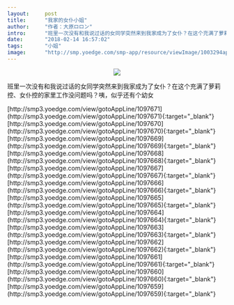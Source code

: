 ```yaml
---
layout:     post
title:      "我家的女仆小姐"
author:     "作者：大原ロロン"
intro:      "班里一次没有和我说过话的女同学突然来到我家成为了女仆？在这个充满了萝莉控、女仆控的家里工作没问题吗？咦，似乎还有个幼女"
date:       "2018-02-14 16:57:02"
tags:       "小姐"
image:      "http://smp.yoedge.com/smp-app/resource/viewImage/1003294appline.png"
---
```

<div style="text-align: center">
<p><img src="http://smp.yoedge.com/smp-app/resource/viewImage/1003294appline.png"/></p>
</div>
<p class="post-meta">
<span>班里一次没有和我说过话的女同学突然来到我家成为了女仆？在这个充满了萝莉控、女仆控的家里工作没问题吗？咦，似乎还有个幼女</span>
</p>
[http://smp3.yoedge.com/view/gotoAppLine/1097671](http://smp3.yoedge.com/view/gotoAppLine/1097671){:target="_blank"}
[http://smp3.yoedge.com/view/gotoAppLine/1097670](http://smp3.yoedge.com/view/gotoAppLine/1097670){:target="_blank"}
[http://smp3.yoedge.com/view/gotoAppLine/1097669](http://smp3.yoedge.com/view/gotoAppLine/1097669){:target="_blank"}
[http://smp3.yoedge.com/view/gotoAppLine/1097668](http://smp3.yoedge.com/view/gotoAppLine/1097668){:target="_blank"}
[http://smp3.yoedge.com/view/gotoAppLine/1097667](http://smp3.yoedge.com/view/gotoAppLine/1097667){:target="_blank"}
[http://smp3.yoedge.com/view/gotoAppLine/1097666](http://smp3.yoedge.com/view/gotoAppLine/1097666){:target="_blank"}
[http://smp3.yoedge.com/view/gotoAppLine/1097665](http://smp3.yoedge.com/view/gotoAppLine/1097665){:target="_blank"}
[http://smp3.yoedge.com/view/gotoAppLine/1097664](http://smp3.yoedge.com/view/gotoAppLine/1097664){:target="_blank"}
[http://smp3.yoedge.com/view/gotoAppLine/1097663](http://smp3.yoedge.com/view/gotoAppLine/1097663){:target="_blank"}
[http://smp3.yoedge.com/view/gotoAppLine/1097662](http://smp3.yoedge.com/view/gotoAppLine/1097662){:target="_blank"}
[http://smp3.yoedge.com/view/gotoAppLine/1097661](http://smp3.yoedge.com/view/gotoAppLine/1097661){:target="_blank"}
[http://smp3.yoedge.com/view/gotoAppLine/1097660](http://smp3.yoedge.com/view/gotoAppLine/1097660){:target="_blank"}
[http://smp3.yoedge.com/view/gotoAppLine/1097659](http://smp3.yoedge.com/view/gotoAppLine/1097659){:target="_blank"}


